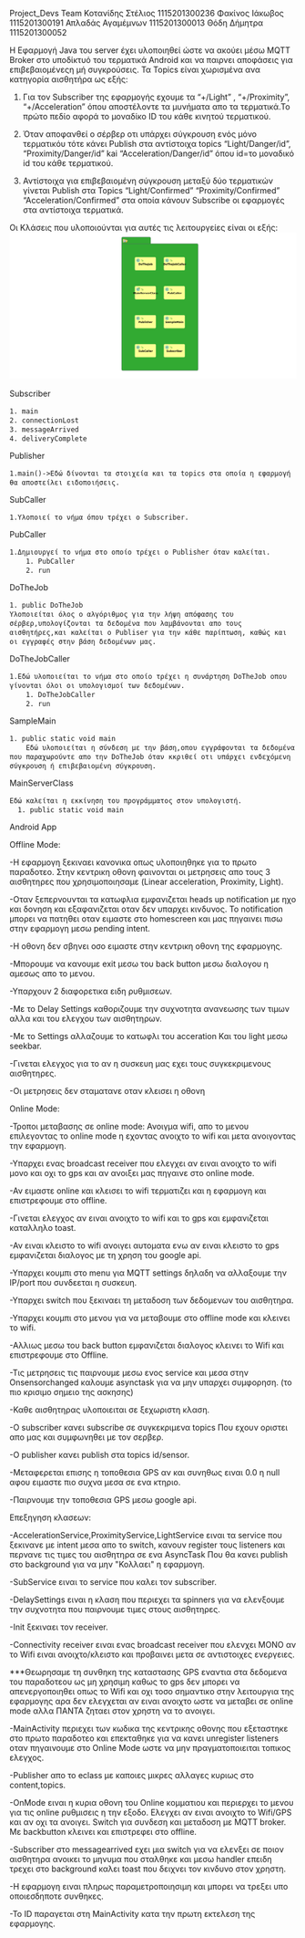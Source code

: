 Project_Devs Team
Κοτανίδης Στέλιος 1115201300236
Φακίνος Ιάκωβος 1115201300191
Απλαδάς Αγαμέμνων 1115201300013
Θόδη Δήμητρα 1115201300052


Η Εφαρμογή Java του server έχει υλοποιηθεί ώστε να ακούει μέσω MQTT Broker στο υποδίκτυό του τερματικά Android και να παιρνει αποφάσεις για επιβεβαιομένεςη μή συγκρούσεις.
Τα Topics είναι χωρισμένα ανα κατηγορία αισθητήρα ως εξής:

1. Για τον Subscriber της εφαρμογής εχουμε τα “+/Light” , “+/Proximity”, “+/Acceleration” όπου αποστέλοντε τα μυνήματα απο τα τερματικά.Το πρώτο πεδίο αφορά το μοναδίκο ID του κάθε κινητού τερματικού.

2. Όταν αποφανθεί ο σέρβερ οτι υπάρχει σύγκρουση ενός μόνο τερματικόυ τότε κάνει Publish στα αντίστοιχα topics “Light/Danger/id”, “Proximity/Danger/id” kai “Acceleration/Danger/id” όπου id=το μοναδικό id του κάθε τερματικού.

3. Αντίστοιχα για επιβεβαιομένη σύγκρουση μεταξύ δύο τερματικών γίνεται Publish στα Topics “Light/Confirmed” “Proximity/Confirmed” “Acceleration/Confirmed” στα οποία κάνουν Subscribe οι εφαρμογές στα αντίστοιχα τερματικά.

Οι Κλάσεις που υλοποιούνται για αυτές τις λειτουργείες είναι οι εξής:  
![Image](shot.png)
  >
Subscriber
  >
    1. main  
    2. connectionLost  
    3. messageArrived  
    4. deliveryComplete  
  >  
Publisher
  >
    1.main()->Εδώ δίνονται τα στοιχεία και τα topics στα οποία η εφαρμογή θα αποστείλει ειδοποιήσεις. 
  >
SubCaller  
  >
    1.Υλοποιεί το νήμα όπου τρέχει ο Subscriber.  
  >  
PubCaller
  >
    1.Δημιουργεί το νήμα στο οποίο τρέχει ο Publisher όταν καλείται.  
        1. PubCaller    
        2. run
  >        
DoTheJob 
  >
    1. public DoTheJob 
    Υλοποιείται όλος ο αλγόριθμος για την λήψη απόφασης του σέρβερ,υπολογίζονται τα δεδομένα που λαμβάνονται απο τους αισθητήρες,και καλείται ο Publiser για την κάθε παρίπτωση, καθώς και οι εγγραφές στην βάση δεδομένων μας.  
  >
DoTheJobCaller    
  >
    1.Εδώ υλοποιείται το νήμα στο οποίο τρέχει η συνάρτηση DoTheJob οπου γίνονται όλοι οι υπολογισμοί των δεδομένων.  
        1. DoTheJobCaller  
        2. run  
  >
SampleMain
  >
    1. public static void main  
        Εδώ υλοποιείται η σύνδεση με την βάση,οπου εγγράφονται τα δεδομένα που παραχωρούντε απο την DoTheJob όταν κκριθεί οτι υπάρχει ενδεχόμενη σύγκρουση ή επιβεβαιομένη σύγκρουση.  
MainServerClass  
  >
    Εδώ καλείται η εκκίνηση του προγράμματος στον υπολογιστή.  
      1. public static void main  
  >
  
  
  
  

Android App

Offline Mode:

-Η εφαρμογη ξεκιναει κανονικα οπως υλοποιηθηκε για το πρωτο παραδοτεο. Στην κεντρικη οθονη φαινονται οι μετρησεις απο τους 3 αισθητηρες που χρησιμοποιησαμε (Linear acceleration, Proximity, Light).

-Οταν ξεπερνουνται τα κατωφλια εμφανιζεται heads up notification με ηχο και δονηση και εξαφανιζεται οταν δεν υπαρχει κινδυνος. To notification μπορει να πατηθει οταν ειμαστε στο homescreen και μας πηγαινει πισω στην εφαρμογη μεσω pending intent.

-Η οθονη δεν σβηνει οσο ειμαστε στην κεντρικη οθονη της εφαρμογης.

-Μπορουμε να κανουμε exit μεσω του back button μεσω διαλογου η αμεσως απο το μενου.

-Υπαρχουν 2 διαφορετικα ειδη ρυθμισεων.

-Με το Delay Settings καθοριζουμε την συχνοτητα ανανεωσης των τιμων αλλα και του ελεγχου των αισθητηρων.

-Με το Settings αλλαζουμε το κατωφλι του acceration Και του light μεσω seekbar.

-Γινεται ελεγχος για το αν η συσκευη μας εχει τους συγκεκριμενους αισθητηρες.

-Οι μετρησεις δεν σταματανε οταν κλεισει η οθονη

Online Mode:

-Τροποι μεταβασης σε online mode: Ανοιγμα wifi, απο το μενου επιλεγοντας το online mode η εχοντας ανοιχτο το wifi και μετα ανοιγοντας την εφαρμογη.

-Υπαρχει ενας broadcast receiver που ελεγχει αν ειναι ανοιχτο το wifi μονο και οχι το gps και αν ανοιξει μας πηγαινε στο online mode.

-Αν ειμαστε online και κλεισει το wifi τερματιζει και η εφαρμογη και επιστρεφουμε στο offline.

-Γινεται ελεγχος αν ειναι ανοιχτο το wifi και το gps και εμφανιζεται καταλληλο toast.

-Αν ειναι κλειστο το wifi ανοιγει αυτοματα ενω αν ειναι κλειστο το gps εμφανιζεται διαλογος με τη χρηση του google api.

-Υπαρχει κουμπι στο menu για MQTT settings δηλαδη να αλλαξουμε την IP/port που συνδεεται η συσκευη.

-Υπαρχει switch που ξεκιναει τη μεταδοση των δεδομενων του αισθητηρα.

-Υπαρχει κουμπι στο μενου για να μεταβουμε στο offline mode και κλεινει το wifi.

-Αλλιως μεσω του back button εμφανιζεται διαλογος κλεινει το Wifi και επιστρεφουμε στο Offline.

-Τις μετρησεις τις παιρνουμε μεσω ενος service και μεσα στην Onsensorchanged καλουμε asynctask για να μην υπαρχει συμφορηση. (το πιο κρισιμο σημειο της ασκησης)

-Καθε αισθητηρας υλοποιειται σε ξεχωριστη κλαση.

-Ο subscriber κανει subscribe σε συγκεκριμενα topics Που εχουν οριστει απο μας και συμφωνηθει με τον σερβερ.

-O publisher κανει publish στα topics id/sensor.

-Μεταφερεται επισης η τοποθεσια GPS αν και συνηθως ειναι 0.0 η null αφου ειμαστε πιο συχνα μεσα σε ενα κτηριο.

-Παιρνουμε την τοποθεσια GPS μεσω google api.

Επεξηγηση κλασεων:

-AccelerationService,ProximityService,LightService ειναι τα service που ξεκινανε με intent μεσα απο το switch, κανουν register τους listeners και περνανε τις τιμες του αισθητηρα σε ενα AsyncTask Που θα κανει publish στο background για να μην "Κολλαει" η εφαρμογη.

-SubService ειναι το service που καλει τον subscriber.

-DelaySettings ειναι η κλαση που περιεχει τα spinners για να ελενξουμε την συχνοτητα που παιρνουμε τιμες στους αισθητηρες.

-Init ξεκιναει τον receiver.

-Connectivity receiver ειναι ενας broadcast receiver που ελενχει ΜΟΝΟ αν το Wifi ειναι ανοιχτο/κλειστο και προβαινει μετα σε αντιστοιχες ενεργειες.

***Θεωρησαμε τη συνθηκη της καταστασης GPS εναντια στα δεδομενα του παραδοτεου ως μη χρησιμη καθως το gps δεν μπορει να απενεργοποιηθει οπως το Wifi και οχι τοσο σημαντικο στην λειτουργια της εφαρμογης αρα δεν ελεγχεται αν ειναι ανοιχτο ωστε να μεταβει σε online mode αλλα ΠΑΝΤΑ ζηταει στον χρηστη να το ανοιγει.

-MainActivity περιεχει των κωδικα της κεντρικης οθονης που εξεταστηκε στο πρωτο παραδοτεο και επεκταθηκε για να κανει unregister listeners οταν πηγαινουμε στο Online Mode ωστε να μην πραγματοποιειται τοπικος ελεγχος.

-Publisher απο το eclass με καποιες μικρες αλλαγες κυριως στο content,topics.

-OnMode ειναι η κυρια οθονη του Online κομματιου και περιερχει το μενου για τις online ρυθμισεις η την εξοδο. Ελεγχει αν ειναι ανοιχτο το Wifi/GPS και αν οχι τα ανοιγει. Switch για συνδεση και μεταδοση με MQTT broker. Με backbutton κλεινει και επιστρεφει στο offline.

-Subscriber στο messagearrived εχει μια switch για να ελενξει σε ποιον αισθητηρα ανοικει το μηνυμα που σταλθηκε και μεσω handler επειδη τρεχει στο background καλει toast που δειχνει τον κινδυνο στον χρηστη.

-Η εφαρμογη ειναι πληρως παραμετροποιησιμη και μπορει να τρεξει υπο οποιεσδηποτε συνθηκες.

-Το ID παραγεται στη MainActivity κατα την πρωτη εκτελεση της εφαρμογης.
